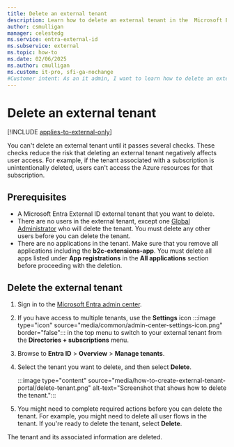 ```yaml
---
title: Delete an external tenant
description: Learn how to delete an external tenant in the  Microsoft Entra admin center.
author: csmulligan
manager: celestedg
ms.service: entra-external-id
ms.subservice: external
ms.topic: how-to
ms.date: 02/06/2025
ms.author: cmulligan
ms.custom: it-pro, sfi-ga-nochange
#Customer intent: As an it admin, I want to learn how to delete an external tenant in the  Microsoft Entra admin center. 
---
```

# Delete an external tenant

[!INCLUDE [applies-to-external-only](../includes/applies-to-external-only.md)]

You can't delete an external tenant until it passes several checks. These checks reduce the risk that deleting an external tenant negatively affects user access. For example, if the tenant associated with a subscription is unintentionally deleted, users can't access the Azure resources for that subscription. 

## Prerequisites

- A Microsoft Entra External ID external tenant that you want to delete.
- There are no users in the external tenant, except one [Global Administrator](~/identity/role-based-access-control/permissions-reference.md#global-administrator) who will delete the tenant. You must delete any other users before you can delete the tenant.
- There are no applications in the tenant. Make sure that you remove all applications including the **b2c-extensions-app**. You must delete all apps listed under **App registrations** in the **All applications** section before proceeding with the deletion. 

## Delete the external tenant

1. Sign in to the [Microsoft Entra admin center](https://entra.microsoft.com). 
1. If you have access to multiple tenants, use the **Settings** icon :::image type="icon" source="media/common/admin-center-settings-icon.png" border="false"::: in the top menu to switch to your external tenant from the **Directories + subscriptions** menu.
1. Browse to **Entra ID** > **Overview** > **Manage tenants**.
1. Select the tenant you want to delete, and then select **Delete**.

    :::image type="content" source="media/how-to-create-external-tenant-portal/delete-tenant.png" alt-text="Screenshot that shows how to delete the tenant.":::

1. You might need to complete required actions before you can delete the tenant. For example, you might need to delete all user flows in the tenant. If you're ready to delete the tenant, select **Delete**.

The tenant and its associated information are deleted.


